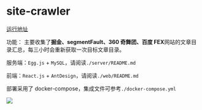 # site-crawler

[运行地址](http://60.190.217.90:1081/)

功能：
主要收集了**掘金、segmentFault、360 奇舞团、百度 FEX**网站的文章目录汇总，每三小时会重新获取一次目标文章目录。

服务端：`Egg.js` + `MySQL`，请阅读`./server/README.md`

前端：`React.js` + `AntDesign`，请阅读`./web/README.md`

部署采用了 docker-compose，集成文件可参考`./docker-compose.yml`

![](https://user-gold-cdn.xitu.io/2020/1/19/16fbce102340ae5c?w=359&h=599&f=gif&s=535035)

